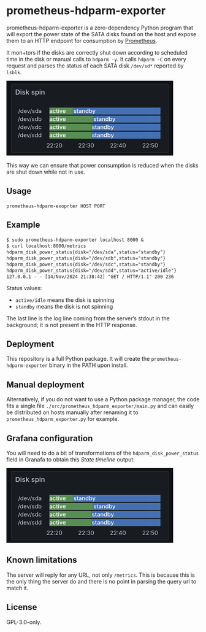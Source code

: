 <!--
SPDX-FileCopyrightText: 2024 Agathe Porte <microjoe@microjoe.org>

SPDX-License-Identifier: GPL-3.0-only
-->

# prometheus-hdparm-exporter

prometheus-hdparm-exporter is a zero-dependency Python program that will export
the power state of the SATA disks found on the host and expose them to an HTTP
endpoint for consumption by [Prometheus](https://prometheus.io/).

It mon+tors if the disks are correctly shut down according to scheduled time in
the disk or manual calls to `hdparm -y`. It calls `hdparm -C` on every request
and parses the status of each SATA disk `/dev/sd*` reported by `lsblk`.

![Example grafana output graph](./docs/granafa_hdparm.png)

This way we can ensure that power consumption is reduced when the disks are
shut down while not in use.


## Usage

```text
prometheus-hdparm-exoprter HOST PORT
```

## Example

```console
$ sudo prometheus-hdparm-exporter localhost 8000 &
$ curl localhost:8000/metrics
hdparm_disk_power_status{disk="/dev/sda",status="standby"}
hdparm_disk_power_status{disk="/dev/sdb",status="standby"}
hdparm_disk_power_status{disk="/dev/sdc",status="standby"}
hdparm_disk_power_status{disk="/dev/sdd",status="active/idle"}
127.0.0.1 - - [14/Nov/2024 21:38:42] "GET / HTTP/1.1" 200 236
```

Status values:

- `active/idle` means the disk is spinning
- `standby` means the disk is not spinning

The last line is the log line coming from the server’s stdout in the
background; it is not present in the HTTP response.

## Deployment

This repository is a full Python package. It will create the
`prometheus-hdparm-exporter` binary in the PATH upon install.

## Manual deployment

Alternatively, if you do not want to use a Python package manager, the code
fits a single file `./src/prometheus_hdparm_exporter/main.py` and can easily be
distributed on hosts manually after renaming it to
`prometheus_hdparm_exporter.py` for example.

## Grafana configuration

You will need to do a bit of transformations of the `hdparm_disk_power_status`
field in Granafa to obtain this *State timeline* output:

![Grafana transform data configuration: first grouping to matrix on disk
column, then convert field type Time\\disk to Time](./docs/granafa_hdparm.png)

## Known limitations

The server will reply for any URL, not only `/metrics`. This is because this is
the only thing the server do and there is no point in parsing the query url to
match it.

## License

GPL-3.0-only.
